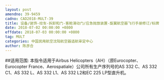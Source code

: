 ```yaml
---
layout: post
amendno: 39-9459
cadno: CAD2018-MULT-39
title: 设备/装饰-绞车-拆卸和门-客舱滑动门/应急抛放装置-旋翼航空器飞行手册修订/标牌安装
date: 2018-07-02 00:00:00 +0800
effdate: 2018-07-03 00:00:00 +0800
tag: MULT
categories: 中国民用航空沈阳航空器适航审定中心
author: 陈彦合
---
```


##适用范围:
本指令适用于Airbus Helicopters（AH）（原Eurocopter、Eurocopter France、Aerospatiale）公司所有生产序列号的AS 332 C、AS 332 C1、AS 332 L、AS 332 L1、AS 332 L2和EC 225 LP型直升机。

